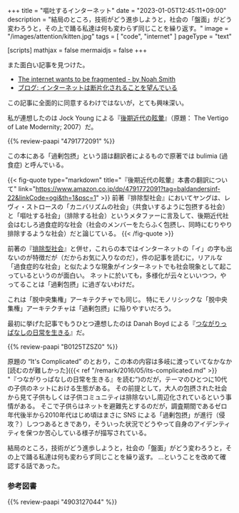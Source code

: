 +++
title = "嘔吐するインターネット"
date =  "2023-01-05T12:45:11+09:00"
description = "結局のところ，技術がどう進歩しようと，社会の「盤面」がどう変わろうと，その上で踊る私達は何も変わらず同じことを繰り返す。"
image = "/images/attention/kitten.jpg"
tags = [ "code", "internet" ]
pageType = "text"

[scripts]
  mathjax = false
  mermaidjs = false
+++

また面白い記事を見つけた。

- [The internet wants to be fragmented - by Noah Smith](https://noahpinion.substack.com/p/the-internet-wants-to-be-fragmented)
- [ブログ: インターネットは断片化されることを望んでいる](https://okuranagaimo.blogspot.com/2023/01/blog-post_25.html)

この記事に全面的に同意するわけではないが，とても興味深い。

私が連想したのは Jock Young による『[後期近代の眩暈](https://www.amazon.co.jp/dp/4791772091?tag=baldandersinf-22&linkCode=ogi&th=1&psc=1)』（原題： The Vertigo of Late Modernity; 2007）だ。

{{% review-paapi "4791772091" %}} <!-- 後期近代の眩暈 -->

この本にある「過剰包摂」という語は翻訳者によるもので原著では bulimia (過食症) と呼んでいる。

{{< fig-quote type="markdown" title="『後期近代の眩暈』本書の翻訳について" link="https://www.amazon.co.jp/dp/4791772091?tag=baldandersinf-22&linkCode=ogi&th=1&psc=1" >}}
前著『排除型社会』においてヤングは、レヴィ・ストロースの「カニバリズムの社会」（共食いするように包摂する社会）と「嘔吐する社会」（排除する社会）というメタファーに言及して、後期近代社会はむしろ過食症的な社会（社会のメンバーをたらふく包摂し、同時にむりやり排除するような社会）だと論じている。
{{< /fig-quote >}}

前著の『[排除型社会](https://www.amazon.co.jp/dp/4903127044?tag=baldandersinf-22&linkCode=ogi&th=1&psc=1)』と併せ，これらの本ではインターネットの「イ」の字も出ないのが特徴だが（だからお気に入りなのだ），件の記事を読むに，リアルな「過食症的な社会」と似たような現象がインターネットでも社会現象として起こっているというのが面白い。
ネットに於いても，多様化が云々といいつつ，やってることは「過剰包摂」に過ぎないわけだ。

これは「脱中央集権」アーキテクチャでも同じ。
特にモノリシックな「脱中央集権」アーキテクチャは「過剰包摂」に陥りやすいだろう。

最初に挙げた記事でもうひとつ連想したのは Danah Boyd による『[つながりっぱなしの日常を生きる](https://www.amazon.co.jp/dp/B0125TZSZ0?tag=baldandersinf-22&linkCode=ogi&th=1&psc=1)』だ。

{{% review-paapi "B0125TZSZ0" %}} <!-- つながりっぱなしの日常を生きる -->

原題の “It's Complicated” のとおり，この本の内容は多岐に渡っていてなかなか[読むのが難しかった]({{< ref "/remark/2016/05/its-complicated.md" >}} "『つながりっぱなしの日常を生きる』を読む")のだが，テーマのひとつに10代の子供のネットにおける生態がある。
その前提として，大人の包摂された社会から見て子供もしくは子供コミュニティは排除ないし周辺化されているという事情がある。
そこで子供らはネットを避難先とするのだが，調査期間であるゼロ年代後半から2010年代はじめ頃はまさに SNS による「過剰包摂」が進行（侵攻？）しつつあるときであり，そういった状況でどうやって自身のアイデンティティを保つか苦心している様子が描写されている。

結局のところ，技術がどう進歩しようと，社会の「盤面」がどう変わろうと，その上で踊る私達は何も変わらず同じことを繰り返す。
...ということを改めて確認する話であった。

### 参考図書

{{% review-paapi "4903127044" %}} <!-- 排除型社会 -->
